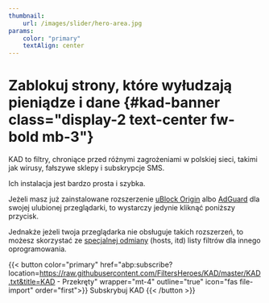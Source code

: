```yaml
---
thumbnail:
    url: /images/slider/hero-area.jpg
params:
    color: "primary"
    textAlign: center
---
```

# Zablokuj strony, które wyłudzają pieniądze i dane {#kad-banner class="display-2 text-center fw-bold mb-3"}
KAD to filtry, chroniące przed różnymi zagrożeniami w polskiej sieci, takimi jak wirusy, fałszywe sklepy i subskrypcje SMS.

Ich instalacja jest bardzo prosta i szybka.

Jeżeli masz już zainstalowane rozszerzenie [uBlock Origin](https://github.com/gorhill/uBlock) albo [AdGuard](https://adguard.com/pl/welcome.html) dla swojej ulubionej przeglądarki, to wystarczy jedynie kliknąć poniższy przycisk.


Jednakże jeżeli twoja przeglądarka nie obsługuje takich rozszerzeń, to możesz skorzystać ze [specjalnej odmiany](#hosts "zalecane jedynie dla zaawansowanych użytkowników") (hosts, itd) listy filtrów dla innego oprogramowania.

{{< button color="primary" href="abp:subscribe?location=https://raw.githubusercontent.com/FiltersHeroes/KAD/master/KAD.txt&title=KAD - Przekręty" wrapper="mt-4" outline="true" icon="fas file-import" order="first">}}
    Subskrybuj KAD
{{< /button >}}
